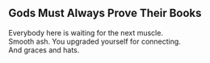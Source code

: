Gods Must Always Prove Their Books
----------------------------------
Everybody here is waiting for the next muscle.  
Smooth ash. You upgraded yourself for connecting.  
And graces and hats.  
